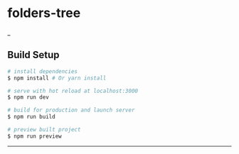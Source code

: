 # folders-tree
_

## Build Setup

``` bash
# install dependencies
$ npm install # Or yarn install

# serve with hot reload at localhost:3000
$ npm run dev

# build for production and launch server
$ npm run build

# preview built project
$ npm run preview
```

____
